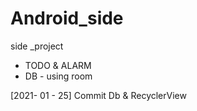# Android_side
side _project 
- TODO & ALARM
- DB - using room

[2021- 01 - 25] Commit Db & RecyclerView
